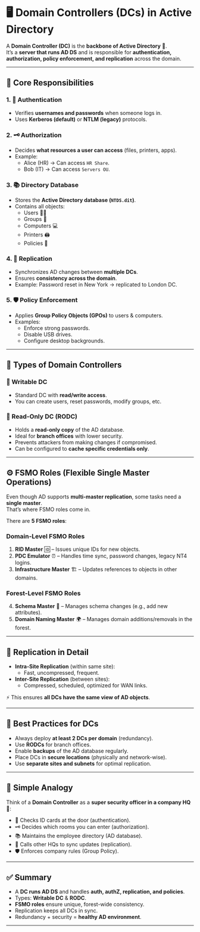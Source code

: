 # 🖥️ Domain Controllers (DCs) in Active Directory

A **Domain Controller (DC)** is the **backbone of Active Directory** 💪.  
It’s a **server that runs AD DS** and is responsible for **authentication, authorization, policy enforcement, and replication** across the domain.

---

## 🔑 Core Responsibilities

### 1. 🛂 Authentication
- Verifies **usernames and passwords** when someone logs in.  
- Uses **Kerberos (default)** or **NTLM (legacy)** protocols.  

### 2. 🗝️ Authorization
- Decides **what resources a user can access** (files, printers, apps).  
- Example:  
  - Alice (HR) → Can access `HR Share`.  
  - Bob (IT) → Can access `Servers OU`.  

### 3. 📚 Directory Database
- Stores the **Active Directory database (`NTDS.dit`)**.  
- Contains all objects:
  - Users 👩‍💻
  - Groups 👥
  - Computers 💻
  - Printers 🖨️
  - Policies 📜  

### 4. 🔄 Replication
- Synchronizes AD changes between **multiple DCs**.  
- Ensures **consistency across the domain**.  
- Example: Password reset in New York → replicated to London DC.  

### 5. 🛡️ Policy Enforcement
- Applies **Group Policy Objects (GPOs)** to users & computers.  
- Examples:  
  - Enforce strong passwords.  
  - Disable USB drives.  
  - Configure desktop backgrounds.  

---

## 📂 Types of Domain Controllers

### 🔹 Writable DC
- Standard DC with **read/write access**.  
- You can create users, reset passwords, modify groups, etc.  

### 🔹 Read-Only DC (RODC)
- Holds a **read-only copy** of the AD database.  
- Ideal for **branch offices** with lower security.  
- Prevents attackers from making changes if compromised.  
- Can be configured to **cache specific credentials only**.  

---

## ⚙️ FSMO Roles (Flexible Single Master Operations)

Even though AD supports **multi-master replication**, some tasks need a **single master**.  
That’s where FSMO roles come in.  

There are **5 FSMO roles**:  

### Domain-Level FSMO Roles
1. **RID Master** 🆔 – Issues unique IDs for new objects.  
2. **PDC Emulator** ⏰ – Handles time sync, password changes, legacy NT4 logins.  
3. **Infrastructure Master** 🏗️ – Updates references to objects in other domains.  

### Forest-Level FSMO Roles
4. **Schema Master** 📖 – Manages schema changes (e.g., add new attributes).  
5. **Domain Naming Master** 🌍 – Manages domain additions/removals in the forest.  

---

## 🔄 Replication in Detail

- **Intra-Site Replication** (within same site):  
  - Fast, uncompressed, frequent.  
- **Inter-Site Replication** (between sites):  
  - Compressed, scheduled, optimized for WAN links.  

⚡ This ensures **all DCs have the same view of AD objects**.  

---

## 🧩 Best Practices for DCs

- Always deploy **at least 2 DCs per domain** (redundancy).  
- Use **RODCs** for branch offices.  
- Enable **backups** of the AD database regularly.  
- Place DCs in **secure locations** (physically and network-wise).  
- Use **separate sites and subnets** for optimal replication.  

---

## 🎯 Simple Analogy

Think of a **Domain Controller** as a **super security officer in a company HQ** 🏢:

- 🛂 Checks ID cards at the door (authentication).  
- 🗝️ Decides which rooms you can enter (authorization).  
- 📚 Maintains the employee directory (AD database).  
- 🔄 Calls other HQs to sync updates (replication).  
- 🛡️ Enforces company rules (Group Policy).  

---

## ✅ Summary

- A **DC runs AD DS** and handles **auth, authZ, replication, and policies**.  
- Types: **Writable DC** & **RODC**.  
- **FSMO roles** ensure unique, forest-wide consistency.  
- Replication keeps all DCs in sync.  
- Redundancy + security = **healthy AD environment**.  

---
